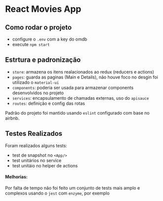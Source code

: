 # React Movies App

## Como rodar o projeto
  * configure o `.env` com a key do omdb
  * execute `npm start`

## Estrtura e padronização
  * `store`: armazena os itens realacionados ao redux (reducers e actions)
  * `pages`: guarda as paginas (Main e Details), não houve foco no desgin foi utilizado o `material-ui`
  * `components`: poderia ser usada para armazenar components desenvolvidos no projeto
  * `services`: encapsulamento de chamadas externas, uso do `apisauce`
  * `routes`: definição e config das rotas
  
Padrão do projeto foi mantido usando `eslint` configurado com base no airbnb. 

## Testes Realizados
Foram realizados alguns tests:
  * test de snapshot no `<App/>`
  * test unitários no service
  * test unitáio no helper de actions

#### Melhorias:
Por falta de tempo não foi feito um conjunto de tests mais amplo e complexos usando o `jest` com `enzyme`, por exemplo
